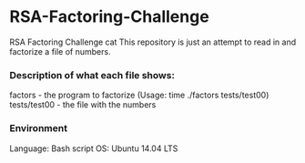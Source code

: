 # RSA-Factoring-Challenge
RSA Factoring Challenge cat This repository is just an attempt to read in and factorize a file of numbers.
### Description of what each file shows:
factors - the program to factorize (Usage: time ./factors tests/test00)
tests/test00 - the file with the numbers
### Environment
Language: Bash script
OS: Ubuntu 14.04 LTS
